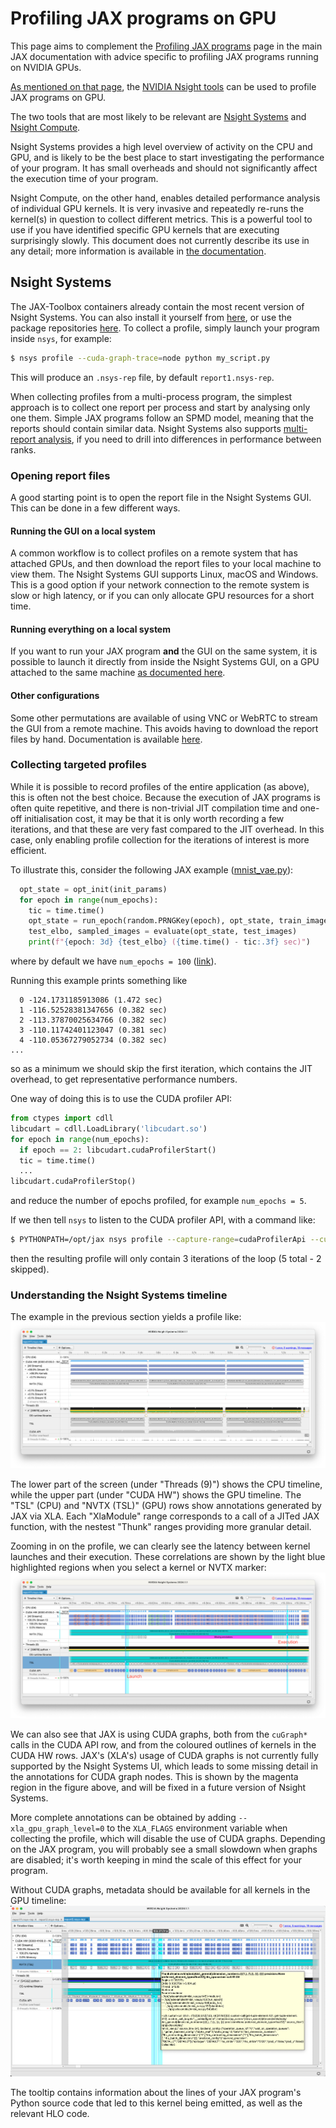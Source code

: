 # Profiling JAX programs on GPU
This page aims to complement the [Profiling JAX programs](https://jax.readthedocs.io/en/latest/profiling.html) page in
the main JAX documentation with advice specific to profiling JAX programs running on NVIDIA GPUs.

[As mentioned on that page](https://jax.readthedocs.io/en/latest/profiling.html#nsight), the
[NVIDIA Nsight tools](https://developer.nvidia.com/tools-overview) can be used to profile JAX programs on GPU.

The two tools that are most likely to be relevant are [Nsight Systems](https://developer.nvidia.com/nsight-systems) and
[Nsight Compute](https://developer.nvidia.com/nsight-compute).

Nsight Systems provides a high level overview of activity on the CPU and GPU, and is likely to be the best place to
start investigating the performance of your program.
It has small overheads and should not significantly affect the execution time of your program.

Nsight Compute, on the other hand, enables detailed performance analysis of individual GPU kernels.
It is very invasive and repeatedly re-runs the kernel(s) in question to collect different metrics.
This is a powerful tool to use if you have identified specific GPU kernels that are executing surprisingly slowly.
This document does not currently describe its use in any detail; more information is available in
[the documentation](https://docs.nvidia.com/nsight-compute/index.html).

## Nsight Systems
The JAX-Toolbox containers already contain the most recent version of Nsight Systems.
You can also install it yourself from [here](https://developer.nvidia.com/nsight-systems/get-started), or use the
package repositories [here](https://developer.download.nvidia.com/devtools/repos).
To collect a profile, simply launch your program inside `nsys`, for example:
```bash
$ nsys profile --cuda-graph-trace=node python my_script.py
```

This will produce an `.nsys-rep` file, by default `report1.nsys-rep`.

When collecting profiles from a multi-process program, the simplest approach is to collect one report per process and
start by analysing only one them.
Simple JAX programs follow an SPMD model, meaning that the reports should contain similar data.
Nsight Systems also supports [multi-report analysis](https://docs.nvidia.com/nsight-systems/UserGuide/index.html#multi-report-analysis),
if you need to drill into differences in performance between ranks.

### Opening report files
A good starting point is to open the report file in the Nsight Systems GUI.
This can be done in a few different ways.

#### Running the GUI on a local system
A common workflow is to collect profiles on a remote system that has attached GPUs, and then download the report files
to your local machine to view them.
The Nsight Systems GUI supports Linux, macOS and Windows.
This is a good option if your network connection to the remote system is slow or high latency, or if you can only
allocate GPU resources for a short time.

#### Running everything on a local system
If you want to run your JAX program **and** the GUI on the same system, it is possible to launch it directly from
inside the Nsight Systems GUI, on a GPU attached to the same machine [as documented here](https://docs.nvidia.com/nsight-systems/UserGuide/index.html#profiling-linux-targets-from-the-gui).

#### Other configurations
Some other permutations are available of using VNC or WebRTC to stream the GUI from a remote machine.
This avoids having to download the report files by hand.
Documentation is available [here](https://docs.nvidia.com/nsight-systems/UserGuide/index.html#container-support-on-linux-servers).

### Collecting targeted profiles
While it is possible to record profiles of the entire application (as above), this is often not the best choice.
Because the execution of JAX programs is often quite repetitive, and there is non-trivial JIT compilation time and
one-off initialisation cost, it may be that it is only worth recording a few iterations, and that these are very fast
compared to the JIT overhead.
In this case, only enabling profile collection for the iterations of interest is more efficient.

To illustrate this, consider the following JAX example ([mnist_vae.py](https://github.com/google/jax/blob/bfd29f610218504fbb61966c507e8e4c7d9f978e/examples/mnist_vae.py#L131-L136)):
```python
  opt_state = opt_init(init_params)
  for epoch in range(num_epochs):
    tic = time.time()
    opt_state = run_epoch(random.PRNGKey(epoch), opt_state, train_images)
    test_elbo, sampled_images = evaluate(opt_state, test_images)
    print(f"{epoch: 3d} {test_elbo} ({time.time() - tic:.3f} sec)")
```
where by default we have `num_epochs = 100` ([link](https://github.com/google/jax/blob/bfd29f610218504fbb61966c507e8e4c7d9f978e/examples/mnist_vae.py#L86)).

Running this example prints something like
```
  0 -124.1731185913086 (1.472 sec)
  1 -116.52528381347656 (0.382 sec)
  2 -113.37870025634766 (0.382 sec)
  3 -110.11742401123047 (0.381 sec)
  4 -110.05367279052734 (0.382 sec)
...
```
so as a minimum we should skip the first iteration, which contains the JIT overhead, to get representative performance
numbers.

One way of doing this is to use the CUDA profiler API:
```python
from ctypes import cdll
libcudart = cdll.LoadLibrary('libcudart.so')
for epoch in range(num_epochs):
  if epoch == 2: libcudart.cudaProfilerStart()
  tic = time.time()
  ...
libcudart.cudaProfilerStop()
```
and reduce the number of epochs profiled, for example `num_epochs = 5`.

If we then tell `nsys` to listen to the CUDA profiler API, with a command like:
```bash
$ PYTHONPATH=/opt/jax nsys profile --capture-range=cudaProfilerApi --cuda-graph-trace=node --capture-range-end=stop python /opt/jax/examples/mnist_vae.py
```
then the resulting profile will only contain 3 iterations of the loop (5 total - 2 skipped).
 
### Understanding the Nsight Systems timeline
The example in the previous section yields a profile like:
![Nsight Systems GUI showing 3 iterations of the mnist_vae.py JAX example](./img/overview.png)

The lower part of the screen (under "Threads (9)") shows the CPU timeline, while the upper part (under "CUDA HW") shows
the GPU timeline.
The "TSL" (CPU) and "NVTX (TSL)" (GPU) rows show annotations generated by JAX via XLA.
Each "XlaModule" range corresponds to a call of a JITed JAX function, with the nestest "Thunk" ranges providing more
granular detail.

Zooming in on the profile, we can clearly see the latency between kernel launches and their execution.
These correlations are shown by the light blue highlighted regions when you select a kernel or NVTX marker:
![Nsight Systems GUI showing the launch latency of a particular kernel](./img/launch-latency.png)

We can also see that JAX is using CUDA graphs, both from the `cuGraph*` calls in the CUDA API row, and from the
coloured outlines of kernels in the CUDA HW rows.
JAX's (XLA's) usage of CUDA graphs is not currently fully supported by the Nsight Systems UI, which leads to some
missing detail in the annotations for CUDA graph nodes.
This is shown by the magenta region in the figure above, and will be fixed in a future version of Nsight Systems.

More complete annotations can be obtained by adding `--xla_gpu_graph_level=0` to the `XLA_FLAGS` environment variable
when collecting the profile, which will disable the use of CUDA graphs.
Depending on the JAX program, you will probably see a small slowdown when graphs are disabled; it's worth keeping in
mind the scale of this effect for your program.

Without CUDA graphs, metadata should be available for all kernels in the GPU timeline:
![Nsight Systems GUI showing graph-free execution and a tool-tip](./img/no-graphs-tooltip.png)

The tooltip contains information about the lines of your JAX program's Python source code that led to this kernel being
emitted, as well as the relevant HLO code.
